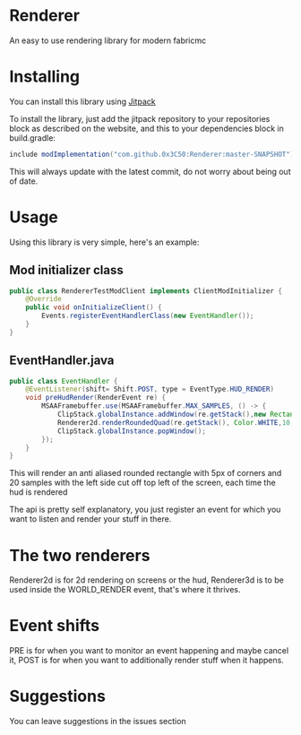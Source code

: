 # Renderer
An easy to use rendering library for modern fabricmc

# Installing
You can install this library using [Jitpack](https://jitpack.io/)

To install the library, just add the jitpack repository to your repositories block as described on the website, and this to your dependencies block in build.gradle:

```groovy
include modImplementation("com.github.0x3C50:Renderer:master-SNAPSHOT")
```
This will always update with the latest commit, do not worry about being out of date.

# Usage
Using this library is very simple, here's an example:

## Mod initializer class
```java
public class RendererTestModClient implements ClientModInitializer {
    @Override
    public void onInitializeClient() {
        Events.registerEventHandlerClass(new EventHandler());
    }
}

```

## EventHandler.java
```java
public class EventHandler {
    @EventListener(shift= Shift.POST, type = EventType.HUD_RENDER)
    void preHudRender(RenderEvent re) {
        MSAAFramebuffer.use(MSAAFramebuffer.MAX_SAMPLES, () -> {
            ClipStack.globalInstance.addWindow(re.getStack(),new Rectangle(20,10,110,110));
            Renderer2d.renderRoundedQuad(re.getStack(), Color.WHITE,10,10,100,100,5,20);
            ClipStack.globalInstance.popWindow();
        });
    }
}
```

This will render an anti aliased rounded rectangle with 5px of corners and 20 samples with the left side cut off top left of the screen, each time the hud is rendered

The api is pretty self explanatory, you just register an event for which you want to listen and render your stuff in there.

# The two renderers
Renderer2d is for 2d rendering on screens or the hud, Renderer3d is to be used inside the WORLD_RENDER event, that's where it thrives.

# Event shifts
PRE is for when you want to monitor an event happening and maybe cancel it, POST is for when you want to additionally render stuff when it happens.

# Suggestions
You can leave suggestions in the issues section